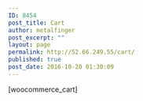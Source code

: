 ```yaml
---
ID: 8454
post_title: Cart
author: metalfinger
post_excerpt: ""
layout: page
permalink: http://52.66.249.55/cart/
published: true
post_date: 2016-10-20 01:30:09
---
```

[woocommerce_cart]